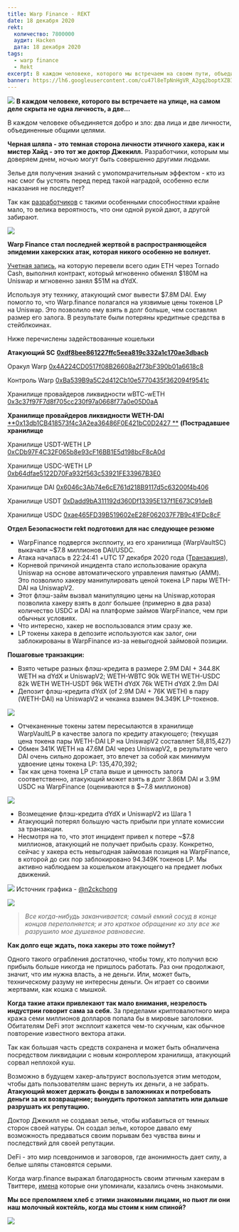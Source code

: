 ```yaml
---
title: Warp Finance - REKT
date: 18 декабря 2020
rekt: 
  количество: 7800000
  аудит: Hacken
  дата: 18 декабря 2020
tags:
  - warp finance
  - Rekt
excerpt: В каждом человеке, которого мы встречаем на своем пути, объединяется добро и зло. Черная шляпа - это темная сторона личности этичного хакера, как и мистер Хайд - это тот же доктор Джекилл. Разработчики, которым мы доверяем днем, ночью могут быть совершенно другими людьми. Зелье для получения знаний с умопомрачительным эффектом - кто из нас смог бы устоять перед перед такой наградой, особенно если наказания не последует?
banner: https://lh6.googleusercontent.com/cu47l8eTpNnHgVR_A2gq2boptXZBIIFHI0yO9ptnxWEDwjkAjVTH4vKPdrbsAe2nQZQNtz2YLiEfEb-UpPVg2-Mqk1kh3U-mxquiJZTn8TD1DsjtBVAdSPDvu0rB08TjRGmdycBP
---
```


![](https://lh6.googleusercontent.com/cu47l8eTpNnHgVR_A2gq2boptXZBIIFHI0yO9ptnxWEDwjkAjVTH4vKPdrbsAe2nQZQNtz2YLiEfEb-UpPVg2-Mqk1kh3U-mxquiJZTn8TD1DsjtBVAdSPDvu0rB08TjRGmdycBP)
**В каждом человеке, которого вы встречаете на улице, на самом деле скрыта не одна личность, а две...**

В каждом человеке объединяется добро и зло: два лица и две личности, объединенные общими целями.

**Черная шляпа - это темная сторона личности этичного хакера, как и мистер Хайд - это тот же доктор Джекилл.** Разработчики, которым мы доверяем днем, ночью могут быть совершенно другими людьми.

Зелье для получения знаний с умопомрачительным эффектом - кто из нас смог бы устоять перед перед такой наградой, особенно если наказания не последует? 

Так как [разработчиков](https://twitter.com/warpfinance/status/1339751978977685507?s=20) с такими особенными способностями крайне мало, то велика вероятность, что они одной рукой дают, а другой забирают.

![](https://lh4.googleusercontent.com/yCI9vRUEqPRtw70zfTEfCnYowW-jMvvCppKOPyd5zUqbEHbw1JSxd6Y4y8QcMZyTBkx0xJ4RSNz0Wm-Z7FQH2q91pQtT3D22yYXLt8CEVsXs5DCan0KRcxFViCGBwTBDHsH-QTCm)

**Warp Finance стал последней жертвой в распространяющейся эпидемии хакерских атак, которая никого особенно не волнует.**

[Учетная запись](https://ethtx.info/mainnet/0x8bb8dc5c7c830bac85fa48acad2505e9300a91c3ff239c9517d0cae33b595090), на которую перевели всего один ETH через Tornado Cash, выполнил контракт, который мгновенно обменял $180M на Uniswap и мгновенно занял $51M на dYdX.

Используя эту технику, атакующий смог вывести $7.8M DAI. Ему помогло то, что Warp.finance полагался на уязвимые цены токенов LP на Uniswap. Это позволило ему взять в долг больше, чем составлял размер его залога. В результате были потеряны кредитные средства в стейблкоинах.

Ниже перечислены задействованные кошельки

**Атакующий SC** [**0xdf8bee861227ffc5eea819c332a1c170ae3dbacb**](https://etherscan.io/address/0xdf8bee861227ffc5eea819c332a1c170ae3dbacb)

Оракул Warp [0x4A224CD0517f08B26608a2f73bF390b01a6618c8](https://etherscan.io/address/0x4A224CD0517f08B26608a2f73bF390b01a6618c8)

Контроль Warp [0xBa539B9a5C2d412Cb10e5770435f362094f9541c](https://etherscan.io/address/0xBa539B9a5C2d412Cb10e5770435f362094f9541c)

Хранилище провайдеров ликвидности wBTC-wETH [0x3c37f97F7d8f705cc230f97a0668f77a0e05D0aA](https://etherscan.io/address/0x3c37f97F7d8f705cc230f97a0668f77a0e05D0aA)

**Хранилище провайдеров ликвидности WETH-DAI** [**0x13db1CB418573f4c3A2ea36486F0E421bC0D2427 **](https://etherscan.io/address/0x13db1CB418573f4c3A2ea36486F0E421bC0D2427) **(Пострадавшее хранилище**

Хранилище  USDT-WETH LP [0xCDb97F4C32F065b8e93cF16BB1E5d198bcF8cA0d](https://etherscan.io/address/0xCDb97F4C32F065b8e93cF16BB1E5d198bcF8cA0d)

Хранилище USDC-WETH LP [0xb64dfae5122D70Fa932f563c53921FE33967B3E0](https://etherscan.io/address/0xb64dfae5122D70Fa932f563c53921FE33967B3E0)

Хранилище DAI [0x6046c3Ab74e6cE761d218B9117d5c63200f4b406](https://etherscan.io/address/0x6046c3Ab74e6cE761d218B9117d5c63200f4b406)

Хранилище USDT [0xDadd9bA311192d360Df13395E137f1E673C91deB](https://etherscan.io/address/0xDadd9bA311192d360Df13395E137f1E673C91deB)

Хранилище USDC [0xae465FD39B519602eE28F062037F7B9c41FDc8cF](https://etherscan.io/address/0xae465FD39B519602eE28F062037F7B9c41FDc8cF)

**Отдел Безопасности rekt подготовил для нас следующее резюме**

- WarpFinance подвергся эксплоиту, из его хранилища (WarpVaultSC) выкачали ~$7.8 миллионов DAI/USDC. 
- Атака началась в 22:24:41 +UTC 17 декабря 2020 года ([Транзакция](https://ethtx.info/mainnet/0x8bb8dc5c7c830bac85fa48acad2505e9300a91c3ff239c9517d0cae33b595090)),
- Корневой причиной инцидента стало использование оракула Uniswap на основе автоматического управления памятью (AMM). Это позволило хакеру манипулировать ценой токена LP пары WETH-DAI на UniswapV2.
- Этот флэш-займ вызвал манипуляцию цены на Uniswap,которая позволила хакеру взять в долг большее (примерно в два раза) количество USDC и DAI на платформе займов WarpFinance, чем при обычных условиях.
- Что интересно, хакер не воспользовался этим сразу же.
- LP токены хакера в депозите используются как залог, они заблокированы в WarpFinance из-за невыгодной займовой позиции.

**Пошаговые транзакции:**

- Взято четыре разных флэш-кредита в размере 2.9M DAI + 344.8K WETH на dYdX и UniswapV2; WETH-WBTC 90k WETH WETH-USDC 82k WETH WETH-USDT 96k WETH dYdX 76k WETH dYdX 2.9m DAI
- Депозит флэш-кредита dYdX (of 2.9M DAI + 76K WETH) в пару (WETH-DAI) на UniswapV2 и чеканка взамен 94.349K LP-токенов.

![](https://lh6.googleusercontent.com/D0Q0LzrWP7qJncRlvHLcnvIa-K8Kb1EY4Y92q92DYz9AIGLah2JcK4z6Qi04otZ4jxFxoPonvXi_WEIaa0jb8L6rUa4iojgNmgYZJd78KkM0b_K2WAPiR0WdnwJls47UjFZeRbGF)

- Отчеканенные токены затем пересылаются в хранилище WarpVaultLP в качестве залога по кредиту атакующего; (текущая цена токена пары WETH-DAI LP на UniswapV2 составляет 58,815,427)
- Обмен 341K WETH на 47.6M DAI через UniswapV2, в результате чего DAI очень сильно дорожает, это влечет за собой как минимум удвоение цены токена LP: 135,470,392;
- Так как цена токена LP стала выше и ценность залога соответственно, атакующий может взять в долг 3.86M DAI и 3.9M USDC на WarpFinance (оцениваются в $~7.8 миллионов)

![](https://lh3.googleusercontent.com/FjOa_KgUH2BZFUxv8Azyh_S78EXf7xp-olHSuxbJh01qwZsMnF3LUF0wV9KarNpD_MHnYRYHKZXJiTb5NphmKhjh94eJyG-iUDjjNUZYSBS1V80108K35p0U9qKaO8rL8e8cnrAz)

- Возмещение флэш-кредита dYdX и UniswapV2 из Шага 1
- Атакующий потерял большую часть прибыли при уплате комиссии за транзакции.
- Несмотря на то, что этот инцидент привел к потере ~$7.8 миллионов, атакующий не получает прибыль сразу. Конкретно, сейчас у хакера есть невыгодная займовая позиция на WarpFinance, в которой до сих пор заблокировано 94.349K токенов LP. Мы активно наблюдаем за кошельком атакующего на предмет любых движений.

![](https://lh3.googleusercontent.com/TL9LpgYGa--08j2t5KRVvWfLi_PtVpV68f_qFni86PIM4WHuKEhl33Tz56_XiwevCYzfHcd2s7Ih0xdYoXSut2_m6_nGY1KnELgiONcDVQ5Kd_3z-Cnn8w3pg7odfJgKkfuNFMEN)
Источник графика - [@n2ckchong](https://twitter.com/n2ckchong/status/1339727569436901378?s=20)

![](https://lh4.googleusercontent.com/OvaHZqCaAJMaoW7BBHoXtkmw8zPc4ZuYeeMcGpk5OeFJoZc5IDqi7HWIsclDhvs_281kepFEmKQjsbt2ZVkB7O6LwVtRfqrKNNswRznJAZmj9YOkRGNmVFwgn17UlOtUwVZ_mIZQ)

> _Все когда-нибудь заканчивается; самый емкий сосуд в конце концов переполняется; и это краткое обращение ко злу все же разрушило мое душевное равновесие._

**Как долго еще ждать, пока хакеры это тоже поймут?**

Одного такого ограбления достаточно, чтобы тому, кто получил всю прибыль больше никогда не пришлось работать. Раз они продолжают, значит, что им нужна власть, а не деньги.  Или, может быть, техническому разуму не интересны деньги. Он играет со своими жертвами, как кошка с мышкой.

**Когда такие атаки привлекают так мало внимания, незрелость индустрии говорит сама за себя.** За пределами криптовалютного мира кража семи миллионов долларов попала бы в мировые заголовки. Обитателям DeFi этот эксплоит кажется чем-то скучным, как обычное повторение известного вектора атаки. 

Так как большая часть средств сохранена и может быть обналичена посредством ликвидации с новым конроллером хранилища, атакующий сорвал неплохой куш.

Возможно в будущем хакер-альтруист воспользуется этим методом, чтобы дать пользователям шанс вернуть их деньги, а не забрать. **Атакующий может держать фонды в заложниках и потребовать деньги за их возвращение; вынудить протокол заплатить или дальше разрушать их репутацию.**

Доктор Джекилл не создавал зелье, чтобы избавиться от темных сторон своей натуры. Он создал зелье, которое давало ему возможность предаваться своим порывам без чувства вины и последствий для своей репутации. 

DeFi - это мир псевдонимов и заговоров, где анонимность дает силу, а белые шляпы становятся серыми.

Когда warp.finance выражал благодарность своим этичным хакерам в Твиттере, [имена](https://twitter.com/warpfinance/status/1339751978977685507?s=20) которые они упоминали, казались очень знакомыми.

**Мы все преломляем хлеб с этими знакомыми лицами, но пьют ли они наш молочный коктейль, когда мы стоим к ним спиной?**

![](https://lh6.googleusercontent.com/G8QlXjqEUXZq0bbcMpE2TDey6BmRdSY49EEHs1z1vEjA-Lg0_aAl-CVI-KGXXIsHAf3RjyLfKyFWyb69Bf-E_HOx2a_Jz_V5EuSDN0YEQ5euqOEdNANHHDb_Q5Mq6la5bGn_xI76)
